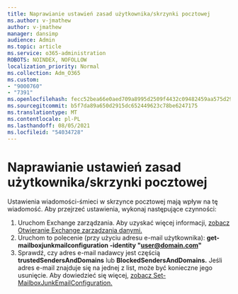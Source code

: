 ```yaml
---
title: Naprawianie ustawień zasad użytkownika/skrzynki pocztowej
ms.author: v-jmathew
author: v-jmathew
manager: dansimp
audience: Admin
ms.topic: article
ms.service: o365-administration
ROBOTS: NOINDEX, NOFOLLOW
localization_priority: Normal
ms.collection: Adm_O365
ms.custom:
- "9000760"
- "7391"
ms.openlocfilehash: fecc52bea66e0aed709a8995d2509f4432c09482459aa575d29e4c7551375211
ms.sourcegitcommit: b5f7da89a650d2915dc652449623c78be6247175
ms.translationtype: MT
ms.contentlocale: pl-PL
ms.lasthandoff: 08/05/2021
ms.locfileid: "54034728"
---
```

# <a name="fix-user-policymailbox-settings"></a>Naprawianie ustawień zasad użytkownika/skrzynki pocztowej

Ustawienia wiadomości-śmieci w skrzynce pocztowej mają wpływ na tę wiadomość. Aby przejrzeć ustawienia, wykonaj następujące czynności:

1. Uruchom Exchange zarządzania. Aby uzyskać więcej informacji, [zobacz Otwieranie Exchange zarządzania danymi.](https://go.microsoft.com/fwlink/?linkid=2101432)
2. Uruchom to polecenie (przy użyciu adresu e-mail użytkownika):  **get-mailboxjunkmailconfiguration -identity "user@domain.com"**
3. Sprawdź, czy adres e-mail nadawcy jest częścią **trustedSendersAndDomains** lub **BlockedSendersAndDomains.** Jeśli adres e-mail znajduje się na jednej z list, może być konieczne jego usunięcie. Aby dowiedzieć się więcej, [zobacz Set-MailboxJunkEmailConfiguration.](https://go.microsoft.com/fwlink/?linkid=2101047)

